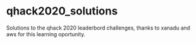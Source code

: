 # qhack2020_solutions

Solutions to the qhack 2020 leaderbord challenges, thanks to xanadu and aws for this learning oportunity.

